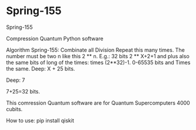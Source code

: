 # Spring-155
Spring-155

Compression Quantum Python software

Algorithm Spring-155: Combinate all Division Repeat this many times. The number must be two n like this 2 ** n. E.g.: 32 bits 2 ** X+2+1 and plus also the same bits of long of the times: times (2**32)-1. 0-65535 bits and Times the same. Deep: X + 25 bits. 

Deep: 7

7+25=32 bits.

This comression Quantum software are for Quantum Supercomputers 4000 cubits.

How to use:
pip install qiskit
